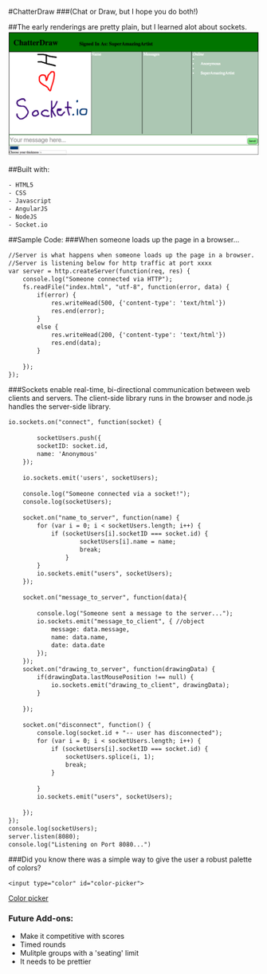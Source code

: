 #ChatterDraw
###(Chat or Draw, but I hope you do both!)

##The early renderings are pretty plain, but I learned alot about sockets.
![Screenshot](screenShot.png "ChatterDraw screenshot")

##Built with:
```
- HTML5
- CSS
- Javascript
- AngularJS
- NodeJS
- Socket.io
```
##Sample Code:
###When someone loads up the page in a browser...
```
//Server is what happens when someone loads up the page in a browser.
//Server is listening below for http traffic at port xxxx
var server = http.createServer(function(req, res) {
	console.log("Someone connected via HTTP");
	fs.readFile("index.html", "utf-8", function(error, data) {
		if(error) {
			res.writeHead(500, {'content-type': 'text/html'})
			res.end(error);
		}
		else {
			res.writeHead(200, {'content-type': 'text/html'})
			res.end(data);
		}
		
	});
});
```
###Sockets enable real-time, bi-directional communication between web clients and servers. The client-side library runs in the browser and node.js handles the server-side library.
```
io.sockets.on("connect", function(socket) {

		socketUsers.push({
		socketID: socket.id,
		name: 'Anonymous'
	});

	io.sockets.emit('users', socketUsers);

	console.log("Someone connected via a socket!");
	console.log(socketUsers);

	socket.on("name_to_server", function(name) {
		for (var i = 0; i < socketUsers.length; i++) {
			if (socketUsers[i].socketID === socket.id) {
					socketUsers[i].name = name;
					break;
				}
		}
		io.sockets.emit("users", socketUsers);
	});

	socket.on("message_to_server", function(data){

		console.log("Someone sent a message to the server...");
		io.sockets.emit("message_to_client", { //object
			message: data.message,
			name: data.name,
			date: data.date
		});
	});
	socket.on("drawing_to_server", function(drawingData) {
		if(drawingData.lastMousePosition !== null) {
			io.sockets.emit("drawing_to_client", drawingData);
		}
		
	});

	socket.on("disconnect", function() {
		console.log(socket.id + "-- user has disconnected");
		for (var i = 0; i < socketUsers.length; i++) {
			if (socketUsers[i].socketID === socket.id) {
				socketUsers.splice(i, 1);
				break;
			}
			
		}
		io.sockets.emit("users", socketUsers);
		
	});
});
console.log(socketUsers);
server.listen(8080); 
console.log("Listening on Port 8080...")
```
###Did you know there was a simple way to give the user a robust palette of colors?
```
<input type="color" id="color-picker">
```
[Color picker](palette.png "Palette screenshot")
### Future Add-ons:
* Make it competitive with scores
* Timed rounds
* Mulitple groups with a 'seating' limit
* It needs to be prettier

